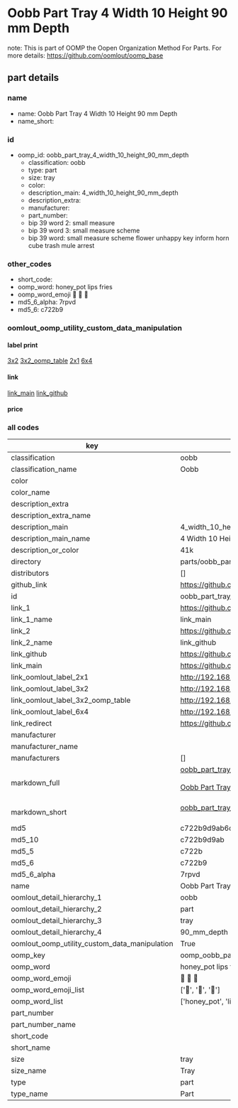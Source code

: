 # Oobb Part Tray 4 Width 10 Height 90 mm Depth  

note: This is part of OOMP the Oopen Organization Method For Parts. For more details: https://github.com/oomlout/oomp_base

##  part details
  







### name
* name: Oobb Part Tray 4 Width 10 Height 90 mm Depth
* name_short: 
### id
* oomp_id: oobb_part_tray_4_width_10_height_90_mm_depth
  * classification: oobb
  * type: part
  * size: tray
  * color: 
  * description_main: 4_width_10_height_90_mm_depth
  * description_extra: 
  * manufacturer: 
  * part_number: 
  * bip 39 word 2: small measure
  * bip 39 word 3: small measure scheme
  * bip 39 word: small measure scheme flower unhappy key inform horn cube trash mule arrest

### other_codes
* short_code: 
* oomp_word: honey_pot lips fries
* oomp_word_emoji :honey_pot: :lips: :fries:
* md5_6_alpha: 7rpvd
* md5_6: c722b9






### oomlout_oomp_utility_custom_data_manipulation
#### label print
[3x2](http://192.168.1.245:1112/?label=oomp%207rpvd)
[3x2_oomp_table](http://192.168.1.108:1112/?label=oomp%207rpvd)
[2x1](http://192.168.1.242:1112/?label=oomp%207rpvd)
[6x4](http://192.168.1.55:1112/?label=oomp%207rpvd)    

#### link

[link_main](https://github.com/oomlout/oomlout_oomp_version_1_messy/tree/main/parts/oobb_part_tray_4_width_10_height_90_mm_depth) [link_github](https://github.com/oomlout/oomlout_oomp_version_1_messy/tree/main/parts/oobb_part_tray_4_width_10_height_90_mm_depth)                             

#### price







### all codes 
| key | value |  
| --- | --- |  
| classification | oobb |  
| classification_name | Oobb |  
| color |  |  
| color_name |  |  
| description_extra |  |  
| description_extra_name |  |  
| description_main | 4_width_10_height_90_mm_depth |  
| description_main_name | 4 Width 10 Height 90 mm Depth |  
| description_or_color | 41k |  
| directory | parts/oobb_part_tray_4_width_10_height_90_mm_depth |  
| distributors | [] |  
| github_link | https://github.com/oomlout/oomlout_oomp_part_src/tree/main/parts/oobb_part_tray_4_width_10_height_90_mm_depth |  
| id | oobb_part_tray_4_width_10_height_90_mm_depth |  
| link_1 | https://github.com/oomlout/oomlout_oomp_version_1_messy/tree/main/parts/oobb_part_tray_4_width_10_height_90_mm_depth |  
| link_1_name | link_main |  
| link_2 | https://github.com/oomlout/oomlout_oomp_version_1_messy/tree/main/parts/oobb_part_tray_4_width_10_height_90_mm_depth |  
| link_2_name | link_github |  
| link_github | https://github.com/oomlout/oomlout_oomp_version_1_messy/tree/main/parts/oobb_part_tray_4_width_10_height_90_mm_depth |  
| link_main | https://github.com/oomlout/oomlout_oomp_version_1_messy/tree/main/parts/oobb_part_tray_4_width_10_height_90_mm_depth |  
| link_oomlout_label_2x1 | http://192.168.1.242:1112/?label=oomp%207rpvd |  
| link_oomlout_label_3x2 | http://192.168.1.245:1112/?label=oomp%207rpvd |  
| link_oomlout_label_3x2_oomp_table | http://192.168.1.108:1112/?label=oomp%207rpvd |  
| link_oomlout_label_6x4 | http://192.168.1.55:1112/?label=oomp%207rpvd |  
| link_redirect | https://github.com/oomlout/oomlout_oomp_version_1_messy/tree/main/parts/oobb_part_tray_4_width_10_height_90_mm_depth |  
| manufacturer |  |  
| manufacturer_name |  |  
| manufacturers | [] |  
| markdown_full | [oobb_part_tray_4_width_10_height_90_mm_depth](none)<br>[](none)<br>[Oobb Part Tray 4 Width 10 Height 90 Mm Depth](none)<br><br> |  
| markdown_short | [oobb_part_tray_4_width_10_height_90_mm_depth](none)<br><br> |  
| md5 | c722b9d9ab6d8e71e876a59981627e63 |  
| md5_10 | c722b9d9ab |  
| md5_5 | c722b |  
| md5_6 | c722b9 |  
| md5_6_alpha | 7rpvd |  
| name | Oobb Part Tray 4 Width 10 Height 90 mm Depth |  
| oomlout_detail_hierarchy_1 | oobb |  
| oomlout_detail_hierarchy_2 | part |  
| oomlout_detail_hierarchy_3 | tray |  
| oomlout_detail_hierarchy_4 | 90_mm_depth |  
| oomlout_oomp_utility_custom_data_manipulation | True |  
| oomp_key | oomp_oobb_part_tray_4_width_10_height_90_mm_depth |  
| oomp_word | honey_pot lips fries |  
| oomp_word_emoji | :honey_pot: :lips: :fries: |  
| oomp_word_emoji_list | [':honey_pot:', ':lips:', ':fries:'] |  
| oomp_word_list | ['honey_pot', 'lips', 'fries'] |  
| part_number |  |  
| part_number_name |  |  
| short_code |  |  
| short_name |  |  
| size | tray |  
| size_name | Tray |  
| type | part |  
| type_name | Part |  

